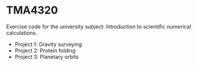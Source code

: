 # TMA4320

Exercise code for the university subject: Introduction to scientific numerical calculations.

- Project 1: Gravity surveying
- Project 2: Protein folding
- Project 3: Planetary orbits
